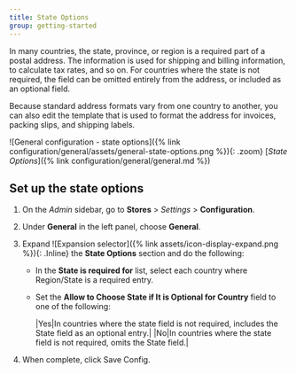 ```yaml
---
title: State Options
group: getting-started
---
```


In many countries, the state, province, or region is a required part of a postal address. The information is used for shipping and billing information, to calculate tax rates, and so on. For countries where the state is not required, the field can be omitted entirely from the address, or included as an optional field.

Because standard address formats vary from one country to another, you can also edit the template that is used to format the address for invoices, packing slips, and shipping labels.

![General configuration - state options]({% link configuration/general/assets/general-state-options.png %}){: .zoom}
[_State Options_]({% link configuration/general/general.md %})

## Set up the state options

1. On the _Admin_ sidebar, go to **Stores** > _Settings_ > **Configuration**.

1. Under **General** in the left panel, choose **General**.

1. Expand ![Expansion selector]({% link assets/icon-display-expand.png %}){: .Inline} the **State Options** section and do the following:

    - In the **State is required for** list, select each country where Region/State is a required entry.

    - Set the **Allow to Choose State if It is Optional for Country** field to one of the following:

        |Yes|In countries where the state field is not required, includes the State field as an optional entry.|
        |No|In countries where the state field is not required, omits the State field.|

1. When complete, click <span class="btn">Save Config</span>.
